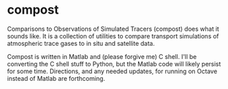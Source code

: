 # compost

Comparisons to Observations of Simulated Tracers (compost) does what it sounds
like. It is a collection of utilities to compare transport simulations of
atmospheric trace gases to in situ and satellite data.

Compost is written in Matlab and (please forgive me) C shell. I'll be
converting the C shell stuff to Python, but the Matlab code will likely persist
for some time. Directions, and any needed updates, for running on Octave
instead of Matlab are forthcoming.
